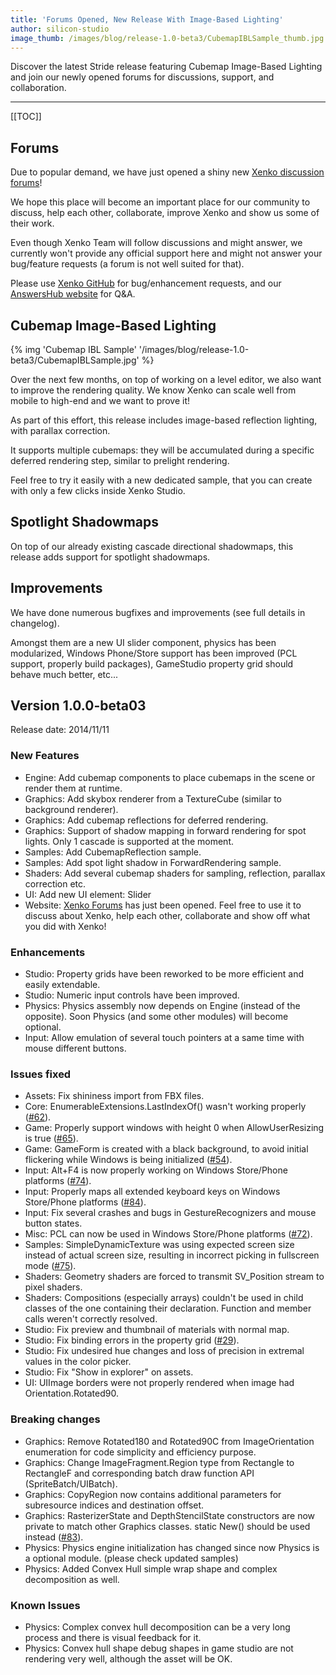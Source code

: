 ```yaml
---
title: 'Forums Opened, New Release With Image-Based Lighting'
author: silicon-studio
image_thumb: /images/blog/release-1.0-beta3/CubemapIBLSample_thumb.jpg
---
```


Discover the latest Stride release featuring Cubemap Image-Based Lighting and join our newly opened forums for discussions, support, and collaboration.

---

[[TOC]]

## Forums

<p>Due to popular demand, we have just opened a shiny new <a href="http://forums.stride3d.net">Xenko discussion forums</a>!</p>
<p>We hope this place will become an important place for our community to discuss, help each other, collaborate, improve Xenko and show us some of their work.</p>
<p>Even though Xenko Team will follow discussions and might answer, we currently won't provide any official support here and might not answer your bug/feature requests (a forum is not well suited for that).</p>
<p>Please use <a href="https://github.com/SiliconStudio/paradox/issues">Xenko GitHub</a> for bug/enhancement requests, and our <a href="http://answers.stride3d.net">AnswersHub website</a> for Q&A.</p>

## Cubemap Image-Based Lighting

{% img 'Cubemap IBL Sample' '/images/blog/release-1.0-beta3/CubemapIBLSample.jpg' %}

<p>Over the next few months, on top of working on a level editor, we also want to improve the rendering quality. We know Xenko can scale well from mobile to high-end and we want to prove it!</p>
<p>As part of this effort, this release includes image-based reflection lighting, with parallax correction.</p>
<p>It supports multiple cubemaps: they will be accumulated during a specific deferred rendering step, similar to prelight rendering.</p>
<p>Feel free to try it easily with a new dedicated sample, that you can create with only a few clicks inside Xenko Studio.</p>

## Spotlight Shadowmaps

<p>On top of our already existing cascade directional shadowmaps, this release adds support for spotlight shadowmaps.</p>

## Improvements

<p>We have done numerous bugfixes and improvements (see full details in changelog).</p>

<p>Amongst them are a new UI slider component, physics has been modularized, Windows Phone/Store support has been improved (PCL support, properly build packages), GameStudio property grid should behave much better, etc...</p>

## Version 1.0.0-beta03

<p>Release date: 2014/11/11</p>

### New Features

<ul>
    <li>Engine: Add cubemap components to place cubemaps in the scene or render them at runtime.</li>
    <li>Graphics: Add skybox renderer from a TextureCube (similar to background renderer).</li>
    <li>Graphics: Add cubemap reflections for deferred rendering.</li>
    <li>Graphics: Support of shadow mapping in forward rendering for spot lights. Only 1 cascade is supported at the moment.</li>
    <li>Samples: Add CubemapReflection sample.</li>
    <li>Samples: Add spot light shadow in ForwardRendering sample.</li>
    <li>Shaders: Add several cubemap shaders for sampling, reflection, parallax correction etc.</li>
    <li>UI: Add new UI element: Slider</li>
    <li>Website: <a href="http://forums.stride3d.net">Xenko Forums</a> has just been opened. Feel free to use it to discuss about Xenko, help each other, collaborate and show off what you did with Xenko!</li>
</ul>

### Enhancements

<ul>
    <li>Studio: Property grids have been reworked to be more efficient and easily extendable.</li>
    <li>Studio: Numeric input controls have been improved.</li>
    <li>Physics: Physics assembly now depends on Engine (instead of the opposite). Soon Physics (and some other modules) will become optional.</li>
    <li>Input: Allow emulation of several touch pointers at a same time with mouse different buttons.</li>
</ul>

### Issues fixed

<ul>
    <li>Assets: Fix shininess import from FBX files.</li>
    <li>Core: EnumerableExtensions.LastIndexOf() wasn't working properly (<a href="https://github.com/SiliconStudio/paradox/issues/62">#62</a>).</li>
    <li>Game: Properly support windows with height 0 when AllowUserResizing is true (<a href="https://github.com/SiliconStudio/paradox/issues/65">#65</a>).</li>
    <li>Game: GameForm is created with a black background, to avoid initial flickering while Windows is being initialized (<a href="https://github.com/SiliconStudio/paradox/issues/54">#54</a>).</li>
    <li>Input: Alt+F4 is now properly working on Windows Store/Phone platforms (<a href="https://github.com/SiliconStudio/paradox/issues/74">#74</a>).</li>
    <li>Input: Properly maps all extended keyboard keys on Windows Store/Phone platforms (<a href="https://github.com/SiliconStudio/paradox/issues/84">#84</a>).</li>
    <li>Input: Fix several crashes and bugs in GestureRecognizers and mouse button states.</li>
    <li>Misc: PCL can now be used in Windows Store/Phone platforms (<a href="https://github.com/SiliconStudio/paradox/issues/72">#72</a>).</li>
    <li>Samples: SimpleDynamicTexture was using expected screen size instead of actual screen size, resulting in incorrect picking in fullscreen mode (<a href="https://github.com/SiliconStudio/paradox/issues/75">#75</a>).</li>
    <li>Shaders: Geometry shaders are forced to transmit SV_Position stream to pixel shaders.</li>
    <li>Shaders: Compositions (especially arrays) couldn't be used in child classes of the one containing their declaration. Function and member calls weren't correctly resolved.</li>
    <li>Studio: Fix preview and thumbnail of materials with normal map.</li>
    <li>Studio: Fix binding errors in the property grid (<a href="https://github.com/SiliconStudio/paradox/issues/29">#29</a>).</li>
    <li>Studio: Fix undesired hue changes and loss of precision in extremal values in the color picker.</li>
    <li>Studio: Fix "Show in explorer" on assets.</li>
    <li>UI: UIImage borders were not properly rendered when image had Orientation.Rotated90.</li>
</ul>

### Breaking changes

<ul>
    <li>Graphics: Remove Rotated180 and Rotated90C from ImageOrientation enumeration for code simplicity and efficiency purpose.</li>
    <li>Graphics: Change ImageFragment.Region type from Rectangle to RectangleF and corresponding batch draw function API (SpriteBatch/UIBatch).</li>
    <li>Graphics: CopyRegion now contains additional parameters for subresource indices and destination offset.</li>
    <li>Graphics: RasterizerState and DepthStencilState constructors are now private to match other Graphics classes. static New() should be used instead (<a href="https://github.com/SiliconStudio/paradox/issues/83">#83</a>).</li>
    <li>Physics: Physics engine initialization has changed since now Physics is a optional module. (please check updated samples)</li>
    <li>Physics: Added Convex Hull simple wrap shape and complex decomposition as well.</li>
</ul>

### Known Issues

<ul>
    <li>Physics: Complex convex hull decomposition can be a very long process and there is visual feedback for it.</li>
    <li>Physics: Convex hull shape debug shapes in game studio are not rendering very well, although the asset will be OK.</li>
</ul>

